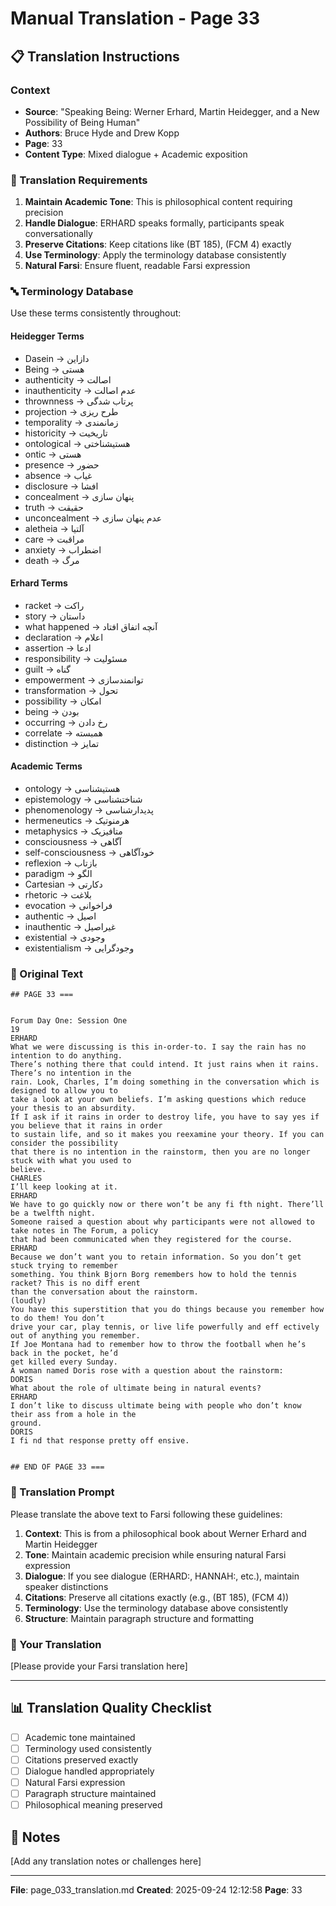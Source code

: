# Manual Translation - Page 33

## 📋 Translation Instructions

### Context
- **Source**: "Speaking Being: Werner Erhard, Martin Heidegger, and a New Possibility of Being Human"
- **Authors**: Bruce Hyde and Drew Kopp
- **Page**: 33
- **Content Type**: Mixed dialogue + Academic exposition

### 🎯 Translation Requirements

1. **Maintain Academic Tone**: This is philosophical content requiring precision
2. **Handle Dialogue**: ERHARD speaks formally, participants speak conversationally
3. **Preserve Citations**: Keep citations like (BT 185), (FCM 4) exactly
4. **Use Terminology**: Apply the terminology database consistently
5. **Natural Farsi**: Ensure fluent, readable Farsi expression

### 🔤 Terminology Database

Use these terms consistently throughout:

#### Heidegger Terms
- Dasein → دازاین
- Being → هستی
- authenticity → اصالت
- inauthenticity → عدم اصالت
- thrownness → پرتاب شدگی
- projection → طرح ریزی
- temporality → زمانمندی
- historicity → تاریخیت
- ontological → هستیشناختی
- ontic → هستی
- presence → حضور
- absence → غیاب
- disclosure → افشا
- concealment → پنهان سازی
- truth → حقیقت
- unconcealment → عدم پنهان سازی
- aletheia → آلتیا
- care → مراقبت
- anxiety → اضطراب
- death → مرگ

#### Erhard Terms
- racket → راکت
- story → داستان
- what happened → آنچه اتفاق افتاد
- declaration → اعلام
- assertion → ادعا
- responsibility → مسئولیت
- guilt → گناه
- empowerment → توانمندسازی
- transformation → تحول
- possibility → امکان
- being → بودن
- occurring → رخ دادن
- correlate → همبسته
- distinction → تمایز

#### Academic Terms
- ontology → هستیشناسی
- epistemology → شناختشناسی
- phenomenology → پدیدارشناسی
- hermeneutics → هرمنوتیک
- metaphysics → متافیزیک
- consciousness → آگاهی
- self-consciousness → خودآگاهی
- reflexion → بازتاب
- paradigm → الگو
- Cartesian → دکارتی
- rhetoric → بلاغت
- evocation → فراخوانی
- authentic → اصیل
- inauthentic → غیراصیل
- existential → وجودی
- existentialism → وجودگرایی


### 📝 Original Text

```
## PAGE 33 ===

 
Forum Day One: Session One 
19
ERHARD
What we were discussing is this in-order-to. I say the rain has no intention to do anything.
There’s nothing there that could intend. It just rains when it rains. There’s no intention in the
rain. Look, Charles, I’m doing something in the conversation which is designed to allow you to
take a look at your own beliefs. I’m asking questions which reduce your thesis to an absurdity.
If I ask if it rains in order to destroy life, you have to say yes if you believe that it rains in order
to sustain life, and so it makes you reexamine your theory. If you can consider the possibility 
that there is no intention in the rainstorm, then you are no longer stuck with what you used to 
believe.
CHARLES
I’ll keep looking at it.
ERHARD
We have to go quickly now or there won’t be any fi fth night. There’ll be a twelfth night. 
Someone raised a question about why participants were not allowed to take notes in The Forum, a policy 
that had been communicated when they registered for the course.
ERHARD
Because we don’t want you to retain information. So you don’t get stuck trying to remember 
something. You think Bjorn Borg remembers how to hold the tennis racket? This is no diff erent
than the conversation about the rainstorm.
(loudly)
You have this superstition that you do things because you remember how to do them! You don’t 
drive your car, play tennis, or live life powerfully and eff ectively out of anything you remember. 
If Joe Montana had to remember how to throw the football when he’s back in the pocket, he’d
get killed every Sunday.
A woman named Doris rose with a question about the rainstorm:
DORIS
What about the role of ultimate being in natural events?
ERHARD
I don’t like to discuss ultimate being with people who don’t know their ass from a hole in the 
ground.
DORIS
I fi nd that response pretty off ensive.


## END OF PAGE 33 ===
```

### 🤖 Translation Prompt

Please translate the above text to Farsi following these guidelines:

1. **Context**: This is from a philosophical book about Werner Erhard and Martin Heidegger
2. **Tone**: Maintain academic precision while ensuring natural Farsi expression
3. **Dialogue**: If you see dialogue (ERHARD:, HANNAH:, etc.), maintain speaker distinctions
4. **Citations**: Preserve all citations exactly (e.g., (BT 185), (FCM 4))
5. **Terminology**: Use the terminology database above consistently
6. **Structure**: Maintain paragraph structure and formatting

### 📄 Your Translation

[Please provide your Farsi translation here]

---

## 📊 Translation Quality Checklist

- [ ] Academic tone maintained
- [ ] Terminology used consistently
- [ ] Citations preserved exactly
- [ ] Dialogue handled appropriately
- [ ] Natural Farsi expression
- [ ] Paragraph structure maintained
- [ ] Philosophical meaning preserved

## 📝 Notes

[Add any translation notes or challenges here]

---

**File**: page_033_translation.md
**Created**: 2025-09-24 12:12:58
**Page**: 33
